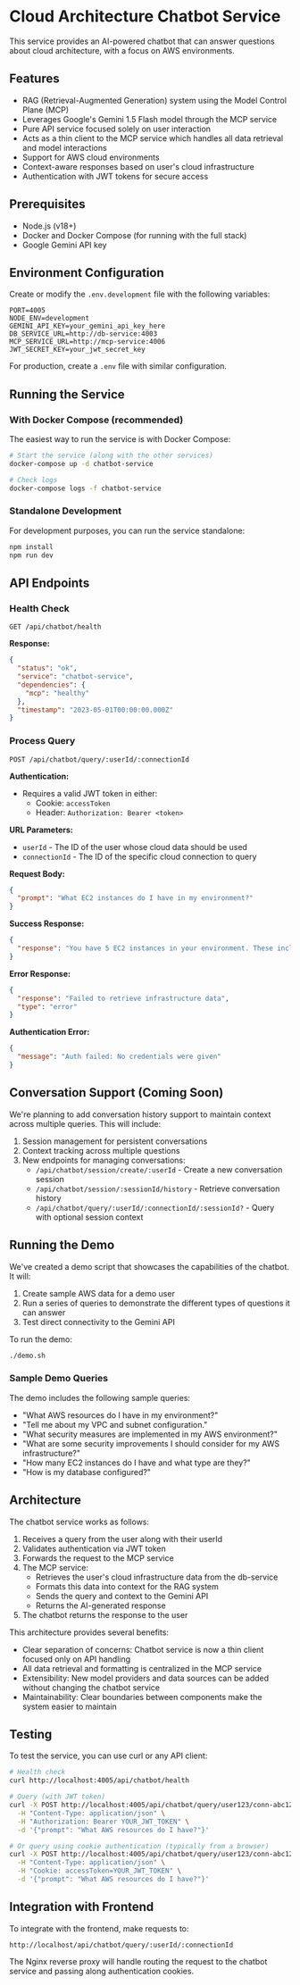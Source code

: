 # Cloud Architecture Chatbot Service

This service provides an AI-powered chatbot that can answer questions about cloud architecture, with a focus on AWS environments.

## Features

- RAG (Retrieval-Augmented Generation) system using the Model Control Plane (MCP)
- Leverages Google's Gemini 1.5 Flash model through the MCP service
- Pure API service focused solely on user interaction
- Acts as a thin client to the MCP service which handles all data retrieval and model interactions
- Support for AWS cloud environments
- Context-aware responses based on user's cloud infrastructure
- Authentication with JWT tokens for secure access

## Prerequisites

- Node.js (v18+)
- Docker and Docker Compose (for running with the full stack)
- Google Gemini API key

## Environment Configuration

Create or modify the `.env.development` file with the following variables:

```
PORT=4005
NODE_ENV=development
GEMINI_API_KEY=your_gemini_api_key_here
DB_SERVICE_URL=http://db-service:4003
MCP_SERVICE_URL=http://mcp-service:4006
JWT_SECRET_KEY=your_jwt_secret_key
```

For production, create a `.env` file with similar configuration.

## Running the Service

### With Docker Compose (recommended)

The easiest way to run the service is with Docker Compose:

```bash
# Start the service (along with the other services)
docker-compose up -d chatbot-service

# Check logs
docker-compose logs -f chatbot-service
```

### Standalone Development

For development purposes, you can run the service standalone:

```bash
npm install
npm run dev
```

## API Endpoints

### Health Check

```
GET /api/chatbot/health
```

**Response:**
```json
{
  "status": "ok",
  "service": "chatbot-service",
  "dependencies": {
    "mcp": "healthy"
  },
  "timestamp": "2023-05-01T00:00:00.000Z"
}
```

### Process Query

```
POST /api/chatbot/query/:userId/:connectionId
```

**Authentication:**
- Requires a valid JWT token in either:
  - Cookie: `accessToken`
  - Header: `Authorization: Bearer <token>`

**URL Parameters:**
- `userId` - The ID of the user whose cloud data should be used
- `connectionId` - The ID of the specific cloud connection to query

**Request Body:**
```json
{
  "prompt": "What EC2 instances do I have in my environment?"
}
```

**Success Response:**
```json
{
  "response": "You have 5 EC2 instances in your environment. These include 3 t2.micro instances running your web application tier, and 2 c5.large instances running your application servers. All instances are located in the us-east-1 region and are associated with your 'web-app' security group. Feel free to ask if you'd like to know more details about these instances!"
}
```

**Error Response:**
```json
{
  "response": "Failed to retrieve infrastructure data",
  "type": "error"
}
```

**Authentication Error:**
```json
{
  "message": "Auth failed: No credentials were given"
}
```

## Conversation Support (Coming Soon)

We're planning to add conversation history support to maintain context across multiple queries. This will include:

1. Session management for persistent conversations
2. Context tracking across multiple questions
3. New endpoints for managing conversations:
   - `/api/chatbot/session/create/:userId` - Create a new conversation session
   - `/api/chatbot/session/:sessionId/history` - Retrieve conversation history
   - `/api/chatbot/query/:userId/:connectionId/:sessionId?` - Query with optional session context

## Running the Demo

We've created a demo script that showcases the capabilities of the chatbot. It will:

1. Create sample AWS data for a demo user
2. Run a series of queries to demonstrate the different types of questions it can answer
3. Test direct connectivity to the Gemini API

To run the demo:

```bash
./demo.sh
```

### Sample Demo Queries

The demo includes the following sample queries:

- "What AWS resources do I have in my environment?"
- "Tell me about my VPC and subnet configuration."
- "What security measures are implemented in my AWS environment?"
- "What are some security improvements I should consider for my AWS infrastructure?"
- "How many EC2 instances do I have and what type are they?"
- "How is my database configured?"

## Architecture

The chatbot service works as follows:

1. Receives a query from the user along with their userId
2. Validates authentication via JWT token
3. Forwards the request to the MCP service
4. The MCP service:
   - Retrieves the user's cloud infrastructure data from the db-service
   - Formats this data into context for the RAG system
   - Sends the query and context to the Gemini API
   - Returns the AI-generated response
5. The chatbot returns the response to the user

This architecture provides several benefits:
- Clear separation of concerns: Chatbot service is now a thin client focused only on API handling
- All data retrieval and formatting is centralized in the MCP service
- Extensibility: New model providers and data sources can be added without changing the chatbot service
- Maintainability: Clear boundaries between components make the system easier to maintain

## Testing

To test the service, you can use curl or any API client:

```bash
# Health check
curl http://localhost:4005/api/chatbot/health

# Query (with JWT token)
curl -X POST http://localhost:4005/api/chatbot/query/user123/conn-abc123 \
  -H "Content-Type: application/json" \
  -H "Authorization: Bearer YOUR_JWT_TOKEN" \
  -d '{"prompt": "What AWS resources do I have?"}'

# Or query using cookie authentication (typically from a browser)
curl -X POST http://localhost:4005/api/chatbot/query/user123/conn-abc123 \
  -H "Content-Type: application/json" \
  -H "Cookie: accessToken=YOUR_JWT_TOKEN" \
  -d '{"prompt": "What AWS resources do I have?"}'
```

## Integration with Frontend

To integrate with the frontend, make requests to:

```
http://localhost/api/chatbot/query/:userId/:connectionId
```

The Nginx reverse proxy will handle routing the request to the chatbot service and passing along authentication cookies. 